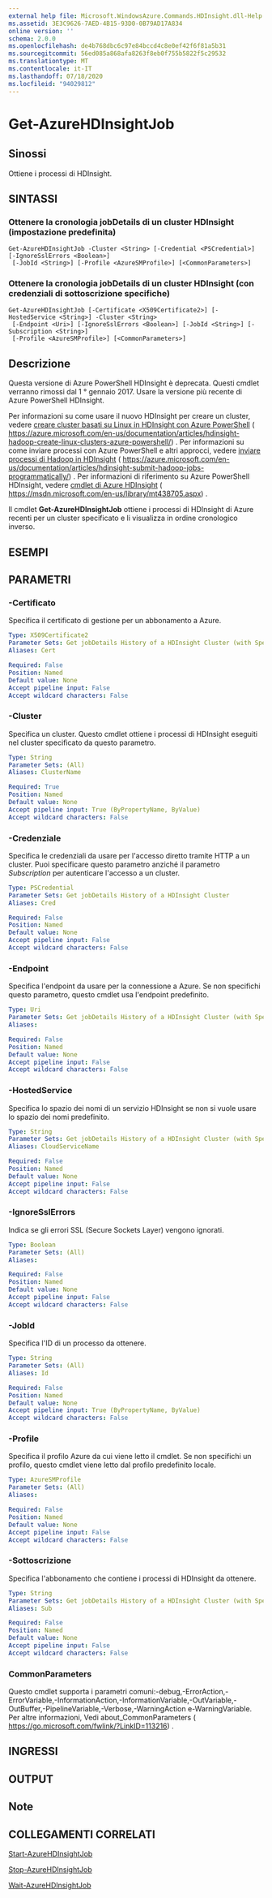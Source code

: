 ```yaml
---
external help file: Microsoft.WindowsAzure.Commands.HDInsight.dll-Help.xml
ms.assetid: 3E3C9626-7AED-4B15-93D0-0B79AD17A834
online version: ''
schema: 2.0.0
ms.openlocfilehash: de4b768dbc6c97e84bccd4c8e0ef42f6f81a5b31
ms.sourcegitcommit: 56ed085a868afa8263f8eb0f755b5822f5c29532
ms.translationtype: MT
ms.contentlocale: it-IT
ms.lasthandoff: 07/18/2020
ms.locfileid: "94029812"
---
```

# Get-AzureHDInsightJob

## Sinossi
Ottiene i processi di HDInsight.

## SINTASSI

### Ottenere la cronologia jobDetails di un cluster HDInsight (impostazione predefinita)
```
Get-AzureHDInsightJob -Cluster <String> [-Credential <PSCredential>] [-IgnoreSslErrors <Boolean>]
 [-JobId <String>] [-Profile <AzureSMProfile>] [<CommonParameters>]
```

### Ottenere la cronologia jobDetails di un cluster HDInsight (con credenziali di sottoscrizione specifiche)
```
Get-AzureHDInsightJob [-Certificate <X509Certificate2>] [-HostedService <String>] -Cluster <String>
 [-Endpoint <Uri>] [-IgnoreSslErrors <Boolean>] [-JobId <String>] [-Subscription <String>]
 [-Profile <AzureSMProfile>] [<CommonParameters>]
```

## Descrizione
Questa versione di Azure PowerShell HDInsight è deprecata.
Questi cmdlet verranno rimossi dal 1 ° gennaio 2017.
Usare la versione più recente di Azure PowerShell HDInsight.

Per informazioni su come usare il nuovo HDInsight per creare un cluster, vedere [creare cluster basati su Linux in HDInsight con Azure PowerShell](https://azure.microsoft.com/en-us/documentation/articles/hdinsight-hadoop-create-linux-clusters-azure-powershell/) ( https://azure.microsoft.com/en-us/documentation/articles/hdinsight-hadoop-create-linux-clusters-azure-powershell/) .
Per informazioni su come inviare processi con Azure PowerShell e altri approcci, vedere [inviare processi di Hadoop in HDInsight](https://azure.microsoft.com/en-us/documentation/articles/hdinsight-submit-hadoop-jobs-programmatically/) ( https://azure.microsoft.com/en-us/documentation/articles/hdinsight-submit-hadoop-jobs-programmatically/) .
Per informazioni di riferimento su Azure PowerShell HDInsight, vedere [cmdlet di Azure HDInsight](https://msdn.microsoft.com/en-us/library/mt438705.aspx) ( https://msdn.microsoft.com/en-us/library/mt438705.aspx) .

Il cmdlet **Get-AzureHDInsightJob** ottiene i processi di HDInsight di Azure recenti per un cluster specificato e li visualizza in ordine cronologico inverso.

## ESEMPI

## PARAMETRI

### -Certificato
Specifica il certificato di gestione per un abbonamento a Azure.

```yaml
Type: X509Certificate2
Parameter Sets: Get jobDetails History of a HDInsight Cluster (with Specific Subscription Credential)
Aliases: Cert

Required: False
Position: Named
Default value: None
Accept pipeline input: False
Accept wildcard characters: False
```

### -Cluster
Specifica un cluster.
Questo cmdlet ottiene i processi di HDInsight eseguiti nel cluster specificato da questo parametro.

```yaml
Type: String
Parameter Sets: (All)
Aliases: ClusterName

Required: True
Position: Named
Default value: None
Accept pipeline input: True (ByPropertyName, ByValue)
Accept wildcard characters: False
```

### -Credenziale
Specifica le credenziali da usare per l'accesso diretto tramite HTTP a un cluster.
Puoi specificare questo parametro anziché il parametro *Subscription* per autenticare l'accesso a un cluster.

```yaml
Type: PSCredential
Parameter Sets: Get jobDetails History of a HDInsight Cluster
Aliases: Cred

Required: False
Position: Named
Default value: None
Accept pipeline input: False
Accept wildcard characters: False
```

### -Endpoint
Specifica l'endpoint da usare per la connessione a Azure.
Se non specifichi questo parametro, questo cmdlet usa l'endpoint predefinito.

```yaml
Type: Uri
Parameter Sets: Get jobDetails History of a HDInsight Cluster (with Specific Subscription Credential)
Aliases: 

Required: False
Position: Named
Default value: None
Accept pipeline input: False
Accept wildcard characters: False
```

### -HostedService
Specifica lo spazio dei nomi di un servizio HDInsight se non si vuole usare lo spazio dei nomi predefinito.

```yaml
Type: String
Parameter Sets: Get jobDetails History of a HDInsight Cluster (with Specific Subscription Credential)
Aliases: CloudServiceName

Required: False
Position: Named
Default value: None
Accept pipeline input: False
Accept wildcard characters: False
```

### -IgnoreSslErrors
Indica se gli errori SSL (Secure Sockets Layer) vengono ignorati.

```yaml
Type: Boolean
Parameter Sets: (All)
Aliases: 

Required: False
Position: Named
Default value: None
Accept pipeline input: False
Accept wildcard characters: False
```

### -JobId
Specifica l'ID di un processo da ottenere.

```yaml
Type: String
Parameter Sets: (All)
Aliases: Id

Required: False
Position: Named
Default value: None
Accept pipeline input: True (ByPropertyName, ByValue)
Accept wildcard characters: False
```

### -Profile
Specifica il profilo Azure da cui viene letto il cmdlet.
Se non specifichi un profilo, questo cmdlet viene letto dal profilo predefinito locale.

```yaml
Type: AzureSMProfile
Parameter Sets: (All)
Aliases: 

Required: False
Position: Named
Default value: None
Accept pipeline input: False
Accept wildcard characters: False
```

### -Sottoscrizione
Specifica l'abbonamento che contiene i processi di HDInsight da ottenere.

```yaml
Type: String
Parameter Sets: Get jobDetails History of a HDInsight Cluster (with Specific Subscription Credential)
Aliases: Sub

Required: False
Position: Named
Default value: None
Accept pipeline input: False
Accept wildcard characters: False
```

### CommonParameters
Questo cmdlet supporta i parametri comuni:-debug,-ErrorAction,-ErrorVariable,-InformationAction,-InformationVariable,-OutVariable,-OutBuffer,-PipelineVariable,-Verbose,-WarningAction e-WarningVariable. Per altre informazioni, Vedi about_CommonParameters ( https://go.microsoft.com/fwlink/?LinkID=113216) .

## INGRESSI

## OUTPUT

## Note

## COLLEGAMENTI CORRELATI

[Start-AzureHDInsightJob](./Start-AzureHDInsightJob.md)

[Stop-AzureHDInsightJob](./Stop-AzureHDInsightJob.md)

[Wait-AzureHDInsightJob](./Wait-AzureHDInsightJob.md)


